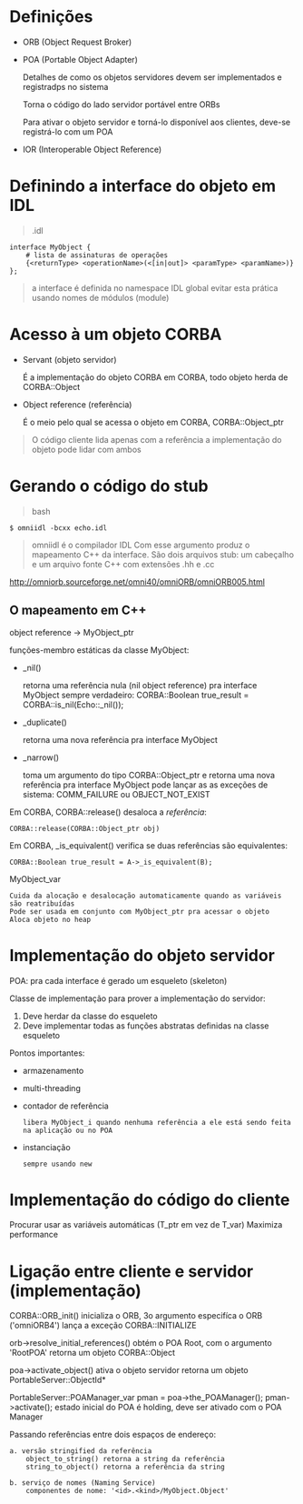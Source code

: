 # Definições

* ORB (Object Request Broker)

* POA (Portable Object Adapter)

	Detalhes de como os objetos servidores devem ser implementados e registradps no sistema
	
	Torna o código do lado servidor portável entre ORBs
	
	Para ativar o objeto servidor e torná-lo disponível aos clientes, deve-se registrá-lo com um POA
	
* IOR (Interoperable Object Reference)

# Definindo a interface do objeto em IDL

> <myobject>.idl

	interface MyObject {
		# lista de assinaturas de operações
		{<returnType> <operationName>(<[in|out]> <paramType> <paramName>)}
	};

> a interface é definida no namespace IDL global
> evitar esta prática usando nomes de módulos (module)

# Acesso à um objeto CORBA

* Servant (objeto servidor) 

	É a implementação do objeto CORBA em CORBA, todo objeto herda de CORBA::Object
	
* Object reference (referência)
	
	É o meio pelo qual se acessa o objeto em CORBA, CORBA::Object_ptr

> O código cliente lida apenas com a referência a implementação do objeto pode lidar com ambos

# Gerando o código do stub

> bash

	$ omniidl -bcxx echo.idl

> omniidl é o compilador IDL
> Com esse argumento produz o mapeamento C++ da interface.
> São dois arquivos stub: um cabeçalho e um arquivo fonte C++ com extensões .hh e .cc

http://omniorb.sourceforge.net/omni40/omniORB/omniORB005.html

## O mapeamento em C++

object reference -> MyObject_ptr

funções-membro estáticas da classe MyObject:

* _nil()

	retorna uma referência nula (nil object reference) pra interface MyObject
	sempre verdadeiro:
		CORBA::Boolean true_result = CORBA::is_nil(Echo::_nil());

* _duplicate()

	retorna uma nova referência pra interface MyObject

* _narrow()

	toma um argumento do tipo CORBA::Object_ptr e retorna uma nova referência pra interface MyObject
	pode lançar as as exceções de sistema: COMM_FAILURE ou OBJECT_NOT_EXIST

Em CORBA, CORBA::release() desaloca a *referência*:

	CORBA::release(CORBA::Object_ptr obj)

Em CORBA, _is_equivalent() verifica se duas referências são equivalentes:

	CORBA::Boolean true_result = A->_is_equivalent(B);
	
MyObject_var
	
	Cuida da alocação e desalocação automaticamente quando as variáveis são reatribuídas
	Pode ser usada em conjunto com MyObject_ptr pra acessar o objeto
	Aloca objeto no heap

# Implementação do objeto servidor

POA: pra cada interface é gerado um esqueleto (skeleton)

Classe de implementação para prover a implementação do servidor:

1.	Deve herdar da classe do esqueleto
2.	Deve implementar todas as funções abstratas definidas na classe esqueleto
	
Pontos importantes:

*	armazenamento
*	multi-threading
*	contador de referência

		libera MyObject_i quando nenhuma referência a ele está sendo feita na aplicação ou no POA

*	instanciação

		sempre usando new

# Implementação do código do cliente

Procurar usar as variáveis automáticas (T_ptr em vez de T_var)
	Maximiza performance

# Ligação entre cliente e servidor (implementação) 

CORBA::ORB_init() inicializa o ORB, 3o argumento especifíca o ORB ('omniORB4')
	lança a exceção CORBA::INITIALIZE

orb->resolve_initial_references() obtém o POA Root, com o argumento 'RootPOA'
	retorna um objeto CORBA::Object
	
poa->activate_object() ativa o objeto servidor
	retorna um objeto PortableServer::ObjectId*

PortableServer::POAManager_var pman = poa->the_POAManager();
pman->activate();
	estado inicial do POA é holding, deve ser ativado com o POA Manager

Passando referências entre dois espaços de endereço:

	a. versão stringified da referência
		object_to_string() retorna a string da referência
		string_to_object() retorna a referência da string
		
	b. serviço de nomes (Naming Service)
		componentes de nome: '<id>.<kind>/MyObject.Object'
